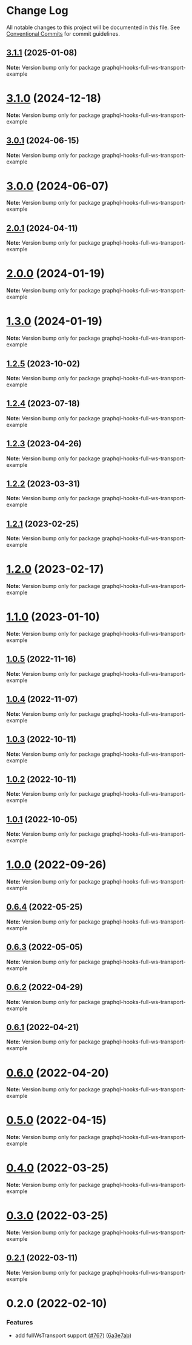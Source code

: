 # Change Log

All notable changes to this project will be documented in this file.
See [Conventional Commits](https://conventionalcommits.org) for commit guidelines.

## [3.1.1](https://github.com/nearform/graphql-hooks/compare/graphql-hooks-full-ws-transport-example@3.1.0...graphql-hooks-full-ws-transport-example@3.1.1) (2025-01-08)

**Note:** Version bump only for package graphql-hooks-full-ws-transport-example





# [3.1.0](https://github.com/nearform/graphql-hooks/compare/graphql-hooks-full-ws-transport-example@3.0.1...graphql-hooks-full-ws-transport-example@3.1.0) (2024-12-18)

**Note:** Version bump only for package graphql-hooks-full-ws-transport-example





## [3.0.1](https://github.com/nearform/graphql-hooks/compare/graphql-hooks-full-ws-transport-example@3.0.0...graphql-hooks-full-ws-transport-example@3.0.1) (2024-06-15)

**Note:** Version bump only for package graphql-hooks-full-ws-transport-example





# [3.0.0](https://github.com/nearform/graphql-hooks/compare/graphql-hooks-full-ws-transport-example@2.0.1...graphql-hooks-full-ws-transport-example@3.0.0) (2024-06-07)

**Note:** Version bump only for package graphql-hooks-full-ws-transport-example





## [2.0.1](https://github.com/nearform/graphql-hooks/compare/graphql-hooks-full-ws-transport-example@2.0.0...graphql-hooks-full-ws-transport-example@2.0.1) (2024-04-11)

**Note:** Version bump only for package graphql-hooks-full-ws-transport-example





# [2.0.0](https://github.com/nearform/graphql-hooks/compare/graphql-hooks-full-ws-transport-example@1.3.0...graphql-hooks-full-ws-transport-example@2.0.0) (2024-01-19)

**Note:** Version bump only for package graphql-hooks-full-ws-transport-example





# [1.3.0](https://github.com/nearform/graphql-hooks/compare/graphql-hooks-full-ws-transport-example@1.2.5...graphql-hooks-full-ws-transport-example@1.3.0) (2024-01-19)

**Note:** Version bump only for package graphql-hooks-full-ws-transport-example





## [1.2.5](https://github.com/nearform/graphql-hooks/compare/graphql-hooks-full-ws-transport-example@1.2.4...graphql-hooks-full-ws-transport-example@1.2.5) (2023-10-02)

**Note:** Version bump only for package graphql-hooks-full-ws-transport-example





## [1.2.4](https://github.com/nearform/graphql-hooks/compare/graphql-hooks-full-ws-transport-example@1.2.3...graphql-hooks-full-ws-transport-example@1.2.4) (2023-07-18)

**Note:** Version bump only for package graphql-hooks-full-ws-transport-example





## [1.2.3](https://github.com/nearform/graphql-hooks/compare/graphql-hooks-full-ws-transport-example@1.2.2...graphql-hooks-full-ws-transport-example@1.2.3) (2023-04-26)

**Note:** Version bump only for package graphql-hooks-full-ws-transport-example





## [1.2.2](https://github.com/nearform/graphql-hooks/compare/graphql-hooks-full-ws-transport-example@1.2.1...graphql-hooks-full-ws-transport-example@1.2.2) (2023-03-31)

**Note:** Version bump only for package graphql-hooks-full-ws-transport-example





## [1.2.1](https://github.com/nearform/graphql-hooks/compare/graphql-hooks-full-ws-transport-example@1.2.0...graphql-hooks-full-ws-transport-example@1.2.1) (2023-02-25)

**Note:** Version bump only for package graphql-hooks-full-ws-transport-example





# [1.2.0](https://github.com/nearform/graphql-hooks/compare/graphql-hooks-full-ws-transport-example@1.1.0...graphql-hooks-full-ws-transport-example@1.2.0) (2023-02-17)

**Note:** Version bump only for package graphql-hooks-full-ws-transport-example





# [1.1.0](https://github.com/nearform/graphql-hooks/compare/graphql-hooks-full-ws-transport-example@1.0.5...graphql-hooks-full-ws-transport-example@1.1.0) (2023-01-10)

**Note:** Version bump only for package graphql-hooks-full-ws-transport-example

## [1.0.5](https://github.com/nearform/graphql-hooks/compare/graphql-hooks-full-ws-transport-example@1.0.4...graphql-hooks-full-ws-transport-example@1.0.5) (2022-11-16)

**Note:** Version bump only for package graphql-hooks-full-ws-transport-example

## [1.0.4](https://github.com/nearform/graphql-hooks/compare/graphql-hooks-full-ws-transport-example@1.0.3...graphql-hooks-full-ws-transport-example@1.0.4) (2022-11-07)

**Note:** Version bump only for package graphql-hooks-full-ws-transport-example

## [1.0.3](https://github.com/nearform/graphql-hooks/compare/graphql-hooks-full-ws-transport-example@1.0.2...graphql-hooks-full-ws-transport-example@1.0.3) (2022-10-11)

**Note:** Version bump only for package graphql-hooks-full-ws-transport-example

## [1.0.2](https://github.com/nearform/graphql-hooks/compare/graphql-hooks-full-ws-transport-example@1.0.1...graphql-hooks-full-ws-transport-example@1.0.2) (2022-10-11)

**Note:** Version bump only for package graphql-hooks-full-ws-transport-example

## [1.0.1](https://github.com/nearform/graphql-hooks/compare/graphql-hooks-full-ws-transport-example@1.0.0...graphql-hooks-full-ws-transport-example@1.0.1) (2022-10-05)

**Note:** Version bump only for package graphql-hooks-full-ws-transport-example

# [1.0.0](https://github.com/nearform/graphql-hooks/compare/graphql-hooks-full-ws-transport-example@0.6.4...graphql-hooks-full-ws-transport-example@1.0.0) (2022-09-26)

**Note:** Version bump only for package graphql-hooks-full-ws-transport-example

## [0.6.4](https://github.com/nearform/graphql-hooks/compare/graphql-hooks-full-ws-transport-example@0.6.3...graphql-hooks-full-ws-transport-example@0.6.4) (2022-05-25)

**Note:** Version bump only for package graphql-hooks-full-ws-transport-example

## [0.6.3](https://github.com/nearform/graphql-hooks/compare/graphql-hooks-full-ws-transport-example@0.6.2...graphql-hooks-full-ws-transport-example@0.6.3) (2022-05-05)

**Note:** Version bump only for package graphql-hooks-full-ws-transport-example

## [0.6.2](https://github.com/nearform/graphql-hooks/compare/graphql-hooks-full-ws-transport-example@0.6.1...graphql-hooks-full-ws-transport-example@0.6.2) (2022-04-29)

**Note:** Version bump only for package graphql-hooks-full-ws-transport-example

## [0.6.1](https://github.com/nearform/graphql-hooks/compare/graphql-hooks-full-ws-transport-example@0.6.0...graphql-hooks-full-ws-transport-example@0.6.1) (2022-04-21)

**Note:** Version bump only for package graphql-hooks-full-ws-transport-example

# [0.6.0](https://github.com/nearform/graphql-hooks/compare/graphql-hooks-full-ws-transport-example@0.5.0...graphql-hooks-full-ws-transport-example@0.6.0) (2022-04-20)

**Note:** Version bump only for package graphql-hooks-full-ws-transport-example

# [0.5.0](https://github.com/nearform/graphql-hooks/compare/graphql-hooks-full-ws-transport-example@0.4.0...graphql-hooks-full-ws-transport-example@0.5.0) (2022-04-15)

**Note:** Version bump only for package graphql-hooks-full-ws-transport-example

# [0.4.0](https://github.com/nearform/graphql-hooks/compare/graphql-hooks-full-ws-transport-example@0.3.0...graphql-hooks-full-ws-transport-example@0.4.0) (2022-03-25)

**Note:** Version bump only for package graphql-hooks-full-ws-transport-example

# [0.3.0](https://github.com/nearform/graphql-hooks/compare/graphql-hooks-full-ws-transport-example@0.2.1...graphql-hooks-full-ws-transport-example@0.3.0) (2022-03-25)

**Note:** Version bump only for package graphql-hooks-full-ws-transport-example

## [0.2.1](https://github.com/nearform/graphql-hooks/compare/graphql-hooks-full-ws-transport-example@0.2.0...graphql-hooks-full-ws-transport-example@0.2.1) (2022-03-11)

**Note:** Version bump only for package graphql-hooks-full-ws-transport-example

# 0.2.0 (2022-02-10)

### Features

- add fullWsTransport support ([#767](https://github.com/nearform/graphql-hooks/issues/767)) ([6a3e7ab](https://github.com/nearform/graphql-hooks/commit/6a3e7ab879e8d2a85ded42fb6cf34e124541018f))
